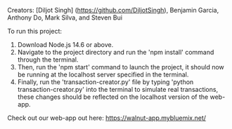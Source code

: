 Creators: [Diljot Singh] (https://github.com/DiljotSingh), Benjamin Garcia, Anthony Do, Mark Silva, and Steven Bui

To run this project:
1. Download Node.js 14.6 or above.
2. Navigate to the project directory and run the 'npm install' command through the terminal.
3. Then, run the 'npm start' command to launch the project, it should now be running at the localhost server specified in the terminal.
4. Finally, run the 'transaction-creator.py' file by typing 'python transaction-creator.py' into the terminal to simulate real transactions, these changes should be reflected on the localhost version of the web-app.

Check out our web-app out here: https://walnut-app.mybluemix.net/
